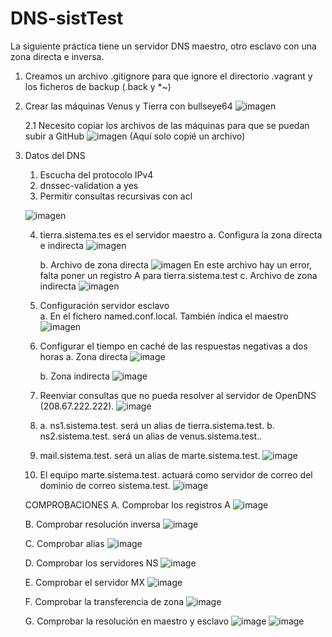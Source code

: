 # DNS-sistTest
La siguiente práctica tiene un servidor DNS maestro, otro esclavo con una zona directa e inversa.


1. Creamos un archivo .gitignore para que ignore el directorio .vagrant y los ficheros de backup (.back y *~)

2. Crear las máquinas Venus y Tierra con bullseye64
    ![imagen](images/confMaquinas.png)

    2.1 Necesito copiar los archivos de las máquinas para que se puedan subir a GitHub
    ![imagen](images/copiarArchivos.png)
        (Aquí solo copié un archivo)

3. Datos del DNS 
    1. Escucha del protocolo IPv4
    2. dnssec-validation a yes
    3. Permitir consultas recursivas con acl

      ![imagen](images/conf1.png)


    4. tierra.sistema.tes es el servidor maestro
        a. Configura la zona directa e indirecta
       ![imagen](/images/Maestro1.png) 

        b. Archivo de zona directa
       ![imagen](/images/zona-sistTest.png)
            En este archivo hay un error, falta poner un registro A para tierra.sistema.test
        c. Archivo de zona indirecta
       ![imagen](/images/Maestro2.png)

    5. Configuración servidor esclavo    
        a. En el fichero named.conf.local. También índica el maestro
        ![imagen](/images/esclavo1.png) 

    6. Configurar el tiempo en caché de las respuestas negativas a dos horas
        a. Zona directa
        ![image](/images/tiempo.png)

        b. Zona indirecta
        ![image](/images/tiempo2.png)

    7. Reenviar consultas que no pueda resolver al servidor de OpenDNS (208.67.222.222).
        ![image](/images/forwarder.png)

    8. a. ns1.sistema.test. será un alias de tierra.sistema.test.
        b. ns2.sistema.test. será un alias de venus.sistema.test..
    9. mail.sistema.test. será un alias de marte.sistema.test.
         ![image](/images/alias.png)

    10. El equipo marte.sistema.test. actuará como servidor de correo del dominio de correo
        sistema.test.
          ![image](/images/correo.png)


    COMPROBACIONES
    A. Comprobar los registros A
         ![image](/images/c1.png)
         
    B. Comprobar resolución inversa
         ![image](/images/c2.png)
         
    C. Comprobar alias
         ![image](/images/c3.png)
         
    D. Comprobar los servidores NS
         ![image](/images/c4.png)
         
    E. Comprobar el servidor MX
         ![image](/images/c5.png)
         
    F. Comprobar la transferencia de zona
         ![image](/images/c6.png)
         
    G. Comprobar la resolución en maestro y esclavo
         ![image](/images/c7t.png)
         ![image](/images/c7v.png)
         